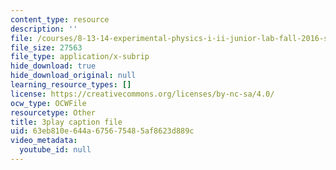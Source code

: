 ```yaml
---
content_type: resource
description: ''
file: /courses/8-13-14-experimental-physics-i-ii-junior-lab-fall-2016-spring-2017/63eb810e644a675675485af8623d889c_-GXIkn_ecKY.srt
file_size: 27563
file_type: application/x-subrip
hide_download: true
hide_download_original: null
learning_resource_types: []
license: https://creativecommons.org/licenses/by-nc-sa/4.0/
ocw_type: OCWFile
resourcetype: Other
title: 3play caption file
uid: 63eb810e-644a-6756-7548-5af8623d889c
video_metadata:
  youtube_id: null
---
```

